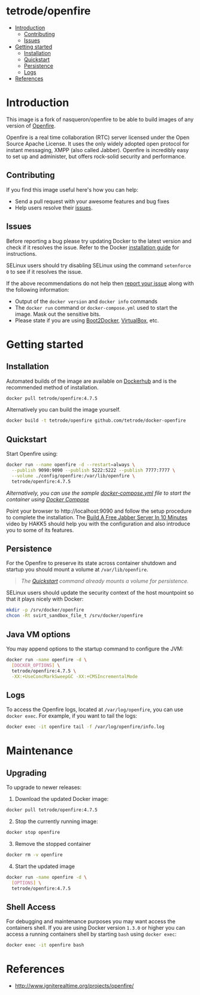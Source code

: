 # tetrode/openfire

- [Introduction](#introduction)
    - [Contributing](#contributing)
    - [Issues](#issues)
- [Getting started](#getting-started)
    - [Installation](#installation)
    - [Quickstart](#quickstart)
    - [Persistence](#persistence)
    - [Logs](#logs)
- [References](#references)

# Introduction

This image is a fork of nasqueron/openfire to be able to build images of any version
of [Openfire](http://www.igniterealtime.org/projects/openfire/).

Openfire is a real time collaboration (RTC) server licensed under the Open Source Apache License. It uses the only
widely adopted open protocol for instant messaging, XMPP (also called Jabber). Openfire is incredibly easy to set up and
administer, but offers rock-solid security and performance.

## Contributing

If you find this image useful here's how you can help:

- Send a pull request with your awesome features and bug fixes
- Help users resolve their [issues](../../issues?q=is%3Aopen+is%3Aissue).

## Issues

Before reporting a bug please try updating Docker to the latest version and check if it resolves the issue. Refer to the
Docker [installation guide](https://docs.docker.com/installation) for instructions.

SELinux users should try disabling SELinux using the command `setenforce 0` to see if it resolves the issue.

If the above recommendations do not help then [report your issue](../../issues/new) along with the following
information:

- Output of the `docker version` and `docker info` commands
- The `docker run` command or `docker-compose.yml` used to start the image. Mask out the sensitive bits.
- Please state if you are using [Boot2Docker](http://www.boot2docker.io), [VirtualBox](https://www.virtualbox.org), etc.

# Getting started

## Installation

Automated builds of the image are available on [Dockerhub](https://hub.docker.com/r/tetrode/openfire) and is the
recommended method of installation.

```bash
docker pull tetrode/openfire:4.7.5
```

Alternatively you can build the image yourself.

```bash
docker build -t tetrode/openfire github.com/tetrode/docker-openfire
```

## Quickstart

Start Openfire using:

```bash
docker run --name openfire -d --restart=always \
  --publish 9090:9090 --publish 5222:5222 --publish 7777:7777 \
  --volume ./config/openfire:/var/lib/openfire \
  tetrode/openfire:4.7.5
```

*Alternatively, you can use the
sample [docker-compose.yml](https://github.com/tetrode/docker-openfire/blob/main/docker-compose.yml) file to start the
container using [Docker Compose](https://docs.docker.com/compose/)*

Point your browser to http://localhost:9090 and follow the setup procedure to complete the installation.
The [Build A Free Jabber Server In 10 Minutes](https://www.youtube.com/watch?v=ytUB5qJm5HE#t=246s) video by HAKK5 should
help you with the configuration and also introduce you to some of its features.

## Persistence

For the Openfire to preserve its state across container shutdown and startup you should mount a volume
at `/var/lib/openfire`.

> *The [Quickstart](#quickstart) command already mounts a volume for persistence.*

SELinux users should update the security context of the host mountpoint so that it plays nicely with Docker:

```bash
mkdir -p /srv/docker/openfire
chcon -Rt svirt_sandbox_file_t /srv/docker/openfire
```

## Java VM options

You may append options to the startup command to configure the JVM:

```bash
docker run -name openfire -d \
  [DOCKER_OPTIONS] \
  tetrode/openfire:4.7.5 \
  -XX:+UseConcMarkSweepGC -XX:+CMSIncrementalMode
```

## Logs

To access the Openfire logs, located at `/var/log/openfire`, you can use `docker exec`. For example, if you want to tail
the logs:

```bash
docker exec -it openfire tail -f /var/log/openfire/info.log
```

# Maintenance

## Upgrading

To upgrade to newer releases:

1. Download the updated Docker image:

  ```bash
  docker pull tetrode/openfire:4.7.5
  ```

2. Stop the currently running image:

  ```bash
  docker stop openfire
  ```

3. Remove the stopped container

  ```bash
  docker rm -v openfire
  ```

4. Start the updated image

  ```bash
  docker run -name openfire -d \
    [OPTIONS] \
    tetrode/openfire:4.7.5
  ```

## Shell Access

For debugging and maintenance purposes you may want access the containers shell. If you are using Docker version `1.3.0`
or higher you can access a running containers shell by starting `bash` using `docker exec`:

```bash
docker exec -it openfire bash
```

# References

* http://www.igniterealtime.org/projects/openfire/
